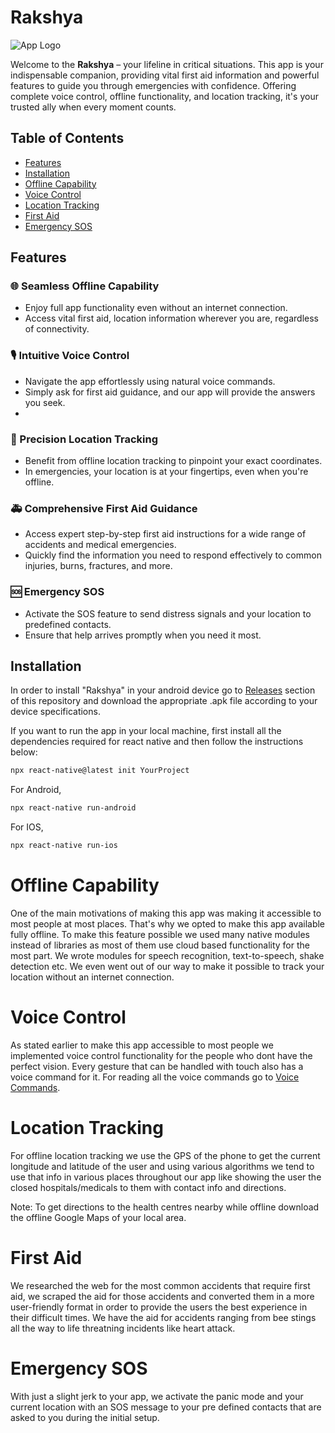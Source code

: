 # Rakshya

![App Logo](https://i.postimg.cc/x19dXfMm/appLogo.png)

Welcome to the **Rakshya** – your lifeline in critical situations. This app is your indispensable companion, providing vital first aid information and powerful features to guide you through emergencies with confidence. Offering complete voice control, offline functionality, and location tracking, it's your trusted ally when every moment counts.

## Table of Contents

- [Features](#features)
- [Installation](#installation)
- [Offline Capability](#offline-capability)
- [Voice Control](#voice-control)
- [Location Tracking](#location-tracking)
- [First Aid](#first-aid)
- [Emergency SOS](#emergency-sos)

## Features

### 🌐 Seamless Offline Capability
- Enjoy full app functionality even without an internet connection.
- Access vital first aid, location information wherever you are, regardless of connectivity.

### 🎙️ Intuitive Voice Control
- Navigate the app effortlessly using natural voice commands.
- Simply ask for first aid guidance, and our app will provide the answers you seek.
- 
### 📍 Precision Location Tracking
- Benefit from offline location tracking to pinpoint your exact coordinates.
- In emergencies, your location is at your fingertips, even when you're offline.

### 🚑 Comprehensive First Aid Guidance
- Access expert step-by-step first aid instructions for a wide range of accidents and medical emergencies.
- Quickly find the information you need to respond effectively to common injuries, burns, fractures, and more.

### 🆘 Emergency SOS
- Activate the SOS feature to send distress signals and your location to predefined contacts.
- Ensure that help arrives promptly when you need it most.

## Installation
In order to install "Rakshya" in your android device go to [Releases](https://github.com/Aman-in-GitHub/Rakshya-KUHackfest2023/releases) section of this repository and download the appropriate .apk file according to your device specifications.

If you want to run the app in your local machine, first install all the dependencies required for react native and then follow the instructions below:
```bash
npx react-native@latest init YourProject
```
For Android,
```bash
npx react-native run-android
```
For IOS,
```bash
npx react-native run-ios
```
# Offline Capability
One of the main motivations of making this app was making it accessible to most people at most places. That's why we opted to make this app available fully offline. To make this feature possible we used many native modules instead of libraries as most of them use cloud based functionality for the most part. We wrote modules for speech recognition, text-to-speech, shake detection etc. We even went out of our way to make it possible to track your location without an internet connection.

# Voice Control
As stated earlier to make this app accessible to most people we implemented voice control functionality for the people who dont have the perfect vision. Every gesture that can be handled with touch also has a voice command for it. For reading all the voice commands go to [Voice Commands](https://github.com/Aman-in-GitHub/Rakshya-KUHackfest2023/blob/main/voicecommands.md).

# Location Tracking
For offline location tracking we use the GPS of the phone to get the current longitude and latitude of the user and using various algorithms we tend to use that info in various places throughout our app like showing the user the closed hospitals/medicals to them with contact info and directions.

Note: To get directions to the health centres nearby while offline download the offline Google Maps of your local area.

# First Aid
We researched the web for the most common accidents that require first aid, we scraped the aid for those accidents and converted them in a more user-friendly format in order to provide the users the best experience in their difficult times. We have the aid for accidents ranging from bee stings all the way to life threatning incidents like heart attack.

# Emergency SOS
With just a slight jerk to your app, we activate the panic mode and your current location with an SOS message to your pre defined contacts that are asked to you during the initial setup.
